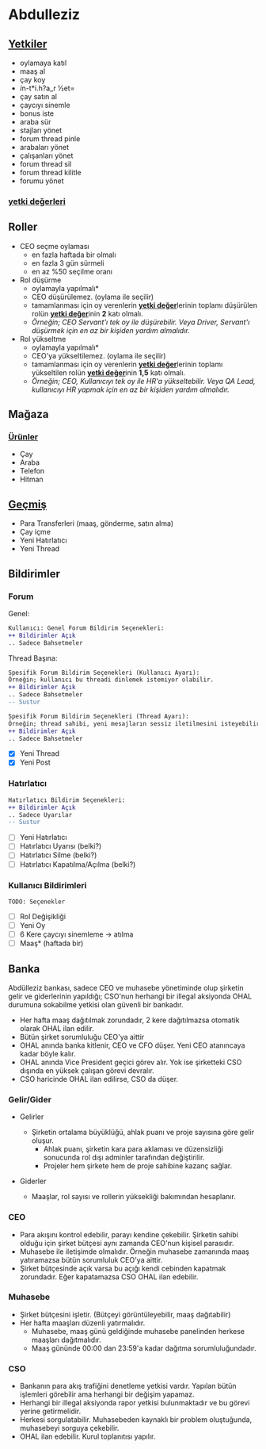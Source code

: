 # Abdulleziz

## [Yetkiler](/src/utils/abdulleziz.ts)

- oylamaya katıl
- maaş al
- çay koy
- *i*n-t*i.h?a_r ½et=
- çay satın al
- çaycıyı sinemle
- bonus iste
- araba sür
- stajları yönet
- forum thread pinle
- arabaları yönet
- çalışanları yönet
- forum thread sil
- forum thread kilitle
- forumu yönet

<!-- ***[yetki değerleri](/src/utils/zod-utils.ts)*** -->

### [yetki değerleri](/src/utils/zod-utils.ts)

## Roller

- CEO seçme oylaması
  - en fazla haftada bir olmalı
  - en fazla 3 gün sürmeli
  - en az %50 seçilme oranı
- Rol düşürme
  - oylamayla yapılmalı*
  - CEO düşürülemez. (oylama ile seçilir)
  - tamamlanması için oy verenlerin [**yetki değer**](#yetki-değerleri)lerinin toplamı düşürülen rolün [**yetki değer**](#yetki-değerleri)inin **2** katı olmalı.
  - *Örneğin; CEO Servant'ı tek oy ile düşürebilir. Veya Driver, Servant'ı düşürmek için en az bir kişiden yardım almalıdır.*
- Rol yükseltme
  - oylamayla yapılmalı*
  - CEO'ya yükseltilemez. (oylama ile seçilir)
  - tamamlanması için oy verenlerin [**yetki değer**](#yetki-değerleri)lerinin toplamı yükseltilen rolün [**yetki değer**](#yetki-değerleri)inin **1,5** katı olmalı.
  - *Örneğin; CEO, Kullanıcıyı tek oy ile HR'a yükseltebilir. Veya QA Lead, kullanıcıyı HR yapmak için en az bir kişiden yardım almalıdır.*

## Mağaza

### [Ürünler](/src/utils/entities.ts)

- Çay
- Araba
- Telefon
- Hitman

## [Geçmiş](src/components/panels/HistoryPanel.tsx)

- Para Transferleri (maaş, gönderme, satın alma)
- Çay içme
- Yeni Hatırlatıcı
- Yeni Thread

## Bildirimler

### Forum

Genel:

```diff
Kullanıcı: Genel Forum Bildirim Seçenekleri:
++ Bildirimler Açık
.. Sadece Bahsetmeler
```

Thread Başına:

```diff
Spesifik Forum Bildirim Seçenekleri (Kullanıcı Ayarı):
Örneğin; kullanıcı bu threadi dinlemek istemiyor olabilir.
++ Bildirimler Açık
.. Sadece Bahsetmeler
-- Sustur
```

```diff
Spesifik Forum Bildirim Seçenekleri (Thread Ayarı):
Örneğin; thread sahibi, yeni mesajların sessiz iletilmesini isteyebilir.
++ Bildirimler Açık
.. Sadece Bahsetmeler
```

- [X] Yeni Thread
- [X] Yeni Post

### Hatırlatıcı

```diff
Hatırlatıcı Bildirim Seçenekleri:
++ Bildirimler Açık
.. Sadece Uyarılar
-- Sustur
```

- [ ] Yeni Hatırlatıcı
- [ ] Hatırlatıcı Uyarısı (belki?)
- [ ] Hatırlatıcı Silme (belki?)
- [ ] Hatırlatıcı Kapatılma/Açılma (belki?)

### Kullanıcı Bildirimleri

`TODO: Seçenekler`

- [ ] Rol Değişikliği
- [ ] Yeni Oy
- [ ] 6 Kere çaycıyı sinemleme -> atılma
- [ ] Maaş* (haftada bir)

## Banka

Abdülleziz bankası, sadece CEO ve muhasebe yönetiminde olup şirketin gelir ve giderlerinin yapıldığı; CSO'nun herhangi bir illegal aksiyonda OHAL durumuna sokabilme yetkisi olan güvenli bir bankadır.

- Her hafta maaş dağıtılmak zorundadır, 2 kere dağıtılmazsa otomatik olarak OHAL ilan edilir.
- Bütün şirket sorumluluğu CEO'ya aittir
- OHAL anında banka kitlenir, CEO ve CFO düşer. Yeni CEO atanıncaya kadar böyle kalır.
- OHAL anında Vice President geçici görev alır. Yok ise şirketteki CSO dışında en yüksek çalışan görevi devralır.
- CSO haricinde OHAL ilan edilirse, CSO da düşer.

### Gelir/Gider

- Gelirler

  - Şirketin ortalama büyüklüğü, ahlak puanı ve proje sayısına göre gelir oluşur.
    - Ahlak puanı, şirketin kara para aklaması ve düzensizliği sonucunda rol dışı adminler tarafından değiştirilir.
    - Projeler hem şirkete hem de proje sahibine kazanç sağlar.
- Giderler

  - Maaşlar, rol sayısı ve rollerin yüksekliği bakımından hesaplanır.

### CEO

- Para akışını kontrol edebilir, parayı kendine çekebilir. Şirketin sahibi olduğu için şirket bütçesi aynı zamanda CEO'nun kişisel parasıdır.
- Muhasebe ile iletişimde olmalıdır. Örneğin muhasebe zamanında maaş yatıramazsa bütün sorumluluk CEO'ya aittir.
- Şirket bütçesinde açık varsa bu açığı kendi cebinden kapatmak zorundadır. Eğer kapatamazsa CSO OHAL ilan edebilir.

### Muhasebe

- Şirket bütçesini işletir. (Bütçeyi görüntüleyebilir, maaş dağıtabilir)
- Her hafta maaşları düzenli yatırmalıdır.
  - Muhasebe, maaş günü geldiğinde muhasebe panelinden herkese maaşları dağıtmalıdır.
  - Maaş gününde 00:00 dan 23:59'a kadar dağıtma sorumluluğundadır.

### CSO

- Bankanın para akış trafiğini denetleme yetkisi vardır. Yapılan bütün işlemleri görebilir ama herhangi bir değişim yapamaz.
- Herhangi bir illegal aksiyonda rapor yetkisi bulunmaktadır ve bu görevi yerine getirmelidir.
- Herkesi sorgulatabilir. Muhasebeden kaynaklı bir problem oluştuğunda, muhasebeyi sorguya çekebilir.
- OHAL ilan edebilir. Kurul toplanıtısı yapılır.

